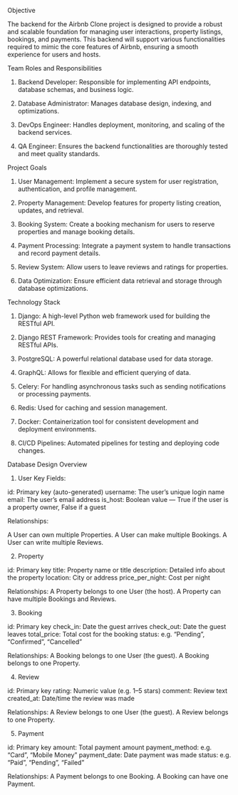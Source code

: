 Objective

The backend for the Airbnb Clone project is designed to provide a robust and scalable foundation for managing user interactions, property listings, bookings, and payments. This backend will support various functionalities required to mimic the core features of Airbnb, ensuring a smooth experience for users and hosts.


Team Roles and Responsibilities

1. Backend Developer: Responsible for implementing API endpoints, database schemas, and business logic.

2. Database Administrator: Manages database design, indexing, and optimizations.

3. DevOps Engineer: Handles deployment, monitoring, and scaling of the backend services.

4. QA Engineer: Ensures the backend functionalities are thoroughly tested and meet quality standards.

Project Goals
1. User Management: Implement a secure system for user registration, authentication, and profile management.

2. Property Management: Develop features for property listing creation, updates, and retrieval.

3. Booking System: Create a booking mechanism for users to reserve properties and manage booking details.

4. Payment Processing: Integrate a payment system to handle transactions and record payment details.

5. Review System: Allow users to leave reviews and ratings for properties.

6. Data Optimization: Ensure efficient data retrieval and storage through database optimizations.


Technology Stack
1. Django: A high-level Python web framework used for building the RESTful API.

2. Django REST Framework: Provides tools for creating and managing RESTful APIs.

3. PostgreSQL: A powerful relational database used for data storage.

4. GraphQL: Allows for flexible and efficient querying of data.

5. Celery: For handling asynchronous tasks such as sending notifications or processing payments.

6. Redis: Used for caching and session management.

7. Docker: Containerization tool for consistent development and deployment environments.

8. CI/CD Pipelines: Automated pipelines for testing and deploying code changes.

Database Design Overview

1. User
Key Fields:

id: Primary key (auto-generated)
username: The user’s unique login name
email: The user’s email address
is_host: Boolean value — True if the user is a property owner, False if a guest

Relationships:

A User can own multiple Properties.
A User can make multiple Bookings.
A User can write multiple Reviews.

2. Property

id: Primary key
title: Property name or title
description: Detailed info about the property
location: City or address
price_per_night: Cost per night

Relationships:
A Property belongs to one User (the host).
A Property can have multiple Bookings and Reviews.

3. Booking

id: Primary key
check_in: Date the guest arrives
check_out: Date the guest leaves
total_price: Total cost for the booking
status: e.g. “Pending”, “Confirmed”, “Cancelled”

Relationships:
A Booking belongs to one User (the guest).
A Booking belongs to one Property.

4. Review

id: Primary key
rating: Numeric value (e.g. 1–5 stars)
comment: Review text
created_at: Date/time the review was made

Relationships:
A Review belongs to one User (the guest).
A Review belongs to one Property.

5. Payment

id: Primary key
amount: Total payment amount
payment_method: e.g. “Card”, “Mobile Money”
payment_date: Date payment was made
status: e.g. “Paid”, “Pending”, “Failed”

Relationships:
A Payment belongs to one Booking.
A Booking can have one Payment.